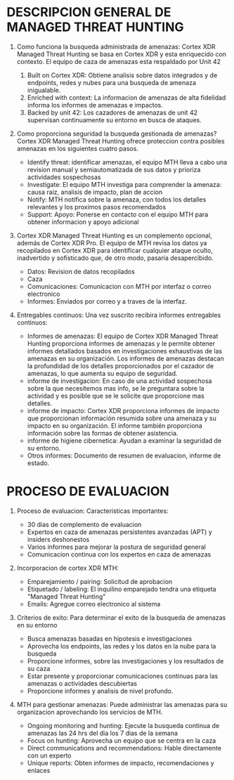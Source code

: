 # DESCRIPCION GENERAL DE MANAGED THREAT HUNTING
1. Como funciona la busqueda administrada de amenazas: Cortex XDR Managed Threat Hunting se basa en Cortex XDR y esta enriquecido con contexto. El equipo de caza de amenazas esta respaldado por Unit 42
	1. Built on Cortex XDR: Obtiene analisis sobre datos integrados y de endpoints, redes y nubes para una busqueda de amenaza inigualable.
	2. Enriched with context: La informacion de amenazas de alta fidelidad informa los informes de amenazas e impactos.
	4. Backed by unit 42: Los cazadores de amenazas de unit 42 supervisan continuamente su entorno en busca de ataques.

2. Como proporciona seguridad la busqueda gestionada de amenazas?
   Cortex XDR Managed Threat Hunting ofrece proteccion contra posibles amenazas en los siguientes cuatro pasos.
   - Identify threat: identificar amenazas, el equipo MTH lleva a cabo una revision manual y semiautomatizada de sus datos y prioriza actividades sospechosas
   - Investigate: El equipo MTH investiga para comprender la amenaza: causa raiz, analisis de impacto, plan de accion
   - Notify: MTH notifica sobre la amenaza, con todos los detalles relevantes y los proximos pasos recomendados
   - Support: Apoyo: Ponerse en contacto con el equipo MTH para obtener informacion y apoyo adicional

3. Cortex XDR Managed Threat Hunting es un complemento opcional, además de Cortex XDR Pro. El equipo de MTH revisa los datos ya recopilados en Cortex XDR para identificar cualquier ataque oculto, inadvertido y sofisticado que, de otro modo, pasaría desapercibido.
   - Datos: Revision de datos recopilados
   - Caza
   - Comunicaciones: Comunicacion con MTH por interfaz o correo electronico
   - Informes: Enviados por correo y a traves de la interfaz.

4. Entregables continuos: Una vez suscrito recibira informes entregables continuos: 
   - Informes de amenazas: El equipo de Cortex XDR Managed Threat Hunting proporciona informes de amenazas y le permite obtener informes detallados basados en investigaciones exhaustivas de las amenazas en su organización. Los informes de amenazas destacan la profundidad de los detalles proporcionados por el cazador de amenazas, lo que aumenta su equipo de seguridad.
   - informe de investigacion: En caso de una actividad sospechosa sobre la que necesitemos mas info, se le preguntara sobre la actividad y es posible que se le solicite que proporcione mas detalles.
   - informe de impacto: Cortex XDR proporciona informes de impacto que proporcionan información resumida sobre una amenaza y su impacto en su organización. El informe también proporciona información sobre las formas de obtener asistencia.
   - informe de higiene cibernetica: Ayudan a examinar la seguridad de su entorno.
   - Otros informes: Documento de resumen de evaluacion, informe de estado.


# PROCESO DE EVALUACION
1. Proceso de evaluacion: Caracteristicas importantes:
   - 30 dias de complemento de evaluacion
   - Expertos en caza de amenazas persistentes avanzadas (APT) y insiders deshonestos
   - Varios informes para mejorar la postura de seguridad general
   - Comunicacion continua con los expertos en caza de amenazas
2. Incorporacion de cortex XDR MTH:
   - Emparejamiento / pairing: Solicitud de aprobacion
   - Etiquetado / labeling: El inquilino emparejado tendra una etiqueta "Managed Threat Hunting"
   - Emails: Agregue correo electronico al sistema

3. Criterios de exito: Para determinar el exito de la busqueda de amenazas en su entorno
   - Busca amenazas basadas en hipotesis e investigaciones
   - Aprovecha los endpoints, las redes y los datos en la nube para la busqueda
   - Proporcione informes, sobre las investigaciones y los resultados de su caza
   - Estar presente y proporcionar comunicaciones continuas para las amenazas o actividades descubiertas
   - Proporcione informes y analisis de nivel profundo.

4. MTH para gestionar amenazas: Puede administrar las amenazas para su organizacion aprovechando los servicios de MTH.
   - Ongoing monitoring and hunting: Ejecute la busqueda continua de amenazas las 24 hrs del dia los 7 dias de la semana
   - Focus on hunting: Aprovecha un equipo que se centra en la caza
   - Direct communications and recommendations: Hable directamente con un experto
   - Unique reports: Obten informes de impacto, recomendaciones y enlaces